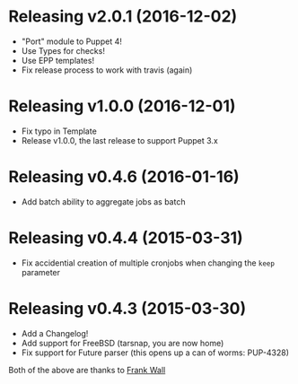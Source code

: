 Releasing v2.0.1 (2016-12-02)
=============================
* "Port" module to Puppet 4!
* Use Types for checks!
* Use EPP templates!
* Fix release process to work with travis (again)

Releasing v1.0.0 (2016-12-01)
=============================
* Fix typo in Template
* Release v1.0.0, the last release to support Puppet 3.x

Releasing v0.4.6 (2016-01-16)
=============================
* Add batch ability to aggregate jobs as batch

Releasing v0.4.4 (2015-03-31)
=============================
* Fix accidential creation of multiple cronjobs when changing the `keep` parameter

Releasing v0.4.3 (2015-03-30)
=============================
* Add a Changelog!
* Add support for FreeBSD (tarsnap, you are now home)
* Fix support for Future parser (this opens up a can of worms: PUP-4328)

Both of the above are thanks to [Frank Wall](https://github.com/fraenki)
